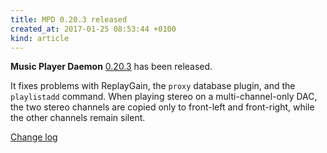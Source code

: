 ```yaml
---
title: MPD 0.20.3 released
created_at: 2017-01-25 08:53:44 +0100
kind: article
---
```


**Music Player Daemon**
[0.20.3](http://www.musicpd.org/download/mpd/0.20/mpd-0.20.3.tar.xz)
has been released.

It fixes problems with ReplayGain, the `proxy` database plugin, and the
`playlistadd` command.  When playing stereo on a multi-channel-only
DAC, the two stereo channels are copied only to front-left and
front-right, while the other channels remain silent.

[Change log](http://git.musicpd.org/cgit/master/mpd.git/plain/NEWS?h=v0.20.3)
